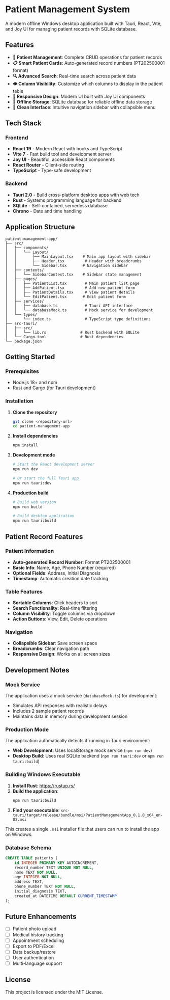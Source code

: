 # Patient Management System

A modern offline Windows desktop application built with Tauri, React, Vite, and Joy UI for managing patient records with SQLite database.

## Features

- **🏥 Patient Management**: Complete CRUD operations for patient records
- **📋 Smart Patient Cards**: Auto-generated record numbers (PT202500001 format)
- **🔍 Advanced Search**: Real-time search across patient data
- **👁️ Column Visibility**: Customize which columns to display in the patient table
- **📱 Responsive Design**: Modern UI built with Joy UI components
- **💾 Offline Storage**: SQLite database for reliable offline data storage
- **🎯 Clean Interface**: Intuitive navigation sidebar with collapsible menu

## Tech Stack

### Frontend
- **React 19** - Modern React with hooks and TypeScript
- **Vite 7** - Fast build tool and development server
- **Joy UI** - Beautiful, accessible React components
- **React Router** - Client-side routing
- **TypeScript** - Type-safe development

### Backend
- **Tauri 2.0** - Build cross-platform desktop apps with web tech
- **Rust** - Systems programming language for backend
- **SQLite** - Self-contained, serverless database
- **Chrono** - Date and time handling

## Application Structure

```
patient-management-app/
├── src/
│   ├── components/
│   │   └── Layout/
│   │       ├── MainLayout.tsx    # Main app layout with sidebar
│   │       ├── Header.tsx         # Header with breadcrumbs
│   │       └── Sidebar.tsx       # Navigation sidebar
│   ├── contexts/
│   │   └── SidebarContext.tsx    # Sidebar state management
│   ├── pages/
│   │   ├── PatientList.tsx        # Main patient list page
│   │   ├── AddPatient.tsx         # Add new patient form
│   │   ├── PatientDetails.tsx     # View patient details
│   │   └── EditPatient.tsx       # Edit patient form
│   ├── services/
│   │   ├── database.ts            # Tauri API interface
│   │   └── databaseMock.ts        # Mock service for development
│   └── types/
│       └── index.ts               # TypeScript type definitions
├── src-tauri/
│   ├── src/
│   │   └── lib.rs               # Rust backend with SQLite
│   └── Cargo.toml               # Rust dependencies
└── package.json
```

## Getting Started

### Prerequisites
- Node.js 18+ and npm
- Rust and Cargo (for Tauri development)

### Installation

1. **Clone the repository**
   ```bash
   git clone <repository-url>
   cd patient-management-app
   ```

2. **Install dependencies**
   ```bash
   npm install
   ```

3. **Development mode**
   ```bash
   # Start the React development server
   npm run dev

   # Or start the full Tauri app
   npm run tauri:dev
   ```

4. **Production build**
   ```bash
   # Build web version
   npm run build

   # Build desktop application
   npm run tauri:build
   ```

## Patient Record Features

### Patient Information
- **Auto-generated Record Number**: Format PT202500001
- **Basic Info**: Name, Age, Phone Number (required)
- **Optional Fields**: Address, Initial Diagnosis
- **Timestamp**: Automatic creation date tracking

### Table Features
- **Sortable Columns**: Click headers to sort
- **Search Functionality**: Real-time filtering
- **Column Visibility**: Toggle columns via dropdown
- **Action Buttons**: View, Edit, Delete operations

### Navigation
- **Collapsible Sidebar**: Save screen space
- **Breadcrumbs**: Clear navigation path
- **Responsive Design**: Works on all screen sizes

## Development Notes

### Mock Service
The application uses a mock service (`databaseMock.ts`) for development:
- Simulates API responses with realistic delays
- Includes 2 sample patient records
- Maintains data in memory during development session

### Production Mode
The application automatically detects if running in Tauri environment:
- **Web Development**: Uses localStorage mock service (`npm run dev`)
- **Desktop Build**: Uses real SQLite backend (`npm run tauri:dev` or `npm run tauri:build`)

### Building Windows Executable
1. **Install Rust**: https://rustup.rs/
2. **Build the application**:
   ```bash
   npm run tauri:build
   ```
3. **Find your executable**: `src-tauri/target/release/bundle/msi/PatientManagementApp_0.1.0_x64_en-US.msi`

This creates a single `.msi` installer file that users can run to install the app on Windows.

### Database Schema
```sql
CREATE TABLE patients (
    id INTEGER PRIMARY KEY AUTOINCREMENT,
    record_number TEXT UNIQUE NOT NULL,
    name TEXT NOT NULL,
    age INTEGER NOT NULL,
    address TEXT,
    phone_number TEXT NOT NULL,
    initial_diagnosis TEXT,
    created_at DATETIME DEFAULT CURRENT_TIMESTAMP
);
```

## Future Enhancements

- [ ] Patient photo upload
- [ ] Medical history tracking
- [ ] Appointment scheduling
- [ ] Export to PDF/Excel
- [ ] Data backup/restore
- [ ] User authentication
- [ ] Multi-language support

## License

This project is licensed under the MIT License.